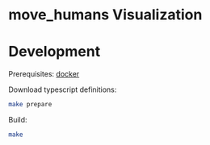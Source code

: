 # move_humans Visualization

# Development
Prerequisites: [docker](http://www.docker.com/)

Download typescript definitions:
```bash
make prepare
```

Build:
```bash
make
```

